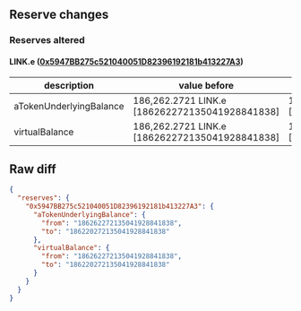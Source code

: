 ## Reserve changes

### Reserves altered

#### LINK.e ([0x5947BB275c521040051D82396192181b413227A3](https://snowtrace.io/address/0x5947BB275c521040051D82396192181b413227A3))

| description | value before | value after |
| --- | --- | --- |
| aTokenUnderlyingBalance | 186,262.2721 LINK.e [186262272135041928841838] | 186,220.2721 LINK.e [186220272135041928841838] |
| virtualBalance | 186,262.2721 LINK.e [186262272135041928841838] | 186,220.2721 LINK.e [186220272135041928841838] |


## Raw diff

```json
{
  "reserves": {
    "0x5947BB275c521040051D82396192181b413227A3": {
      "aTokenUnderlyingBalance": {
        "from": "186262272135041928841838",
        "to": "186220272135041928841838"
      },
      "virtualBalance": {
        "from": "186262272135041928841838",
        "to": "186220272135041928841838"
      }
    }
  }
}
```